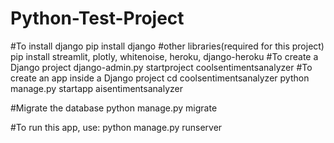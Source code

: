 # Python-Test-Project
#To install django
pip install django
#other libraries(required for this project)
pip install streamlit, plotly, whitenoise, heroku, django-heroku
#To create a Django project
django-admin.py startproject coolsentimentsanalyzer
#To create an app inside a Django project
cd coolsentimentsanalyzer
python manage.py startapp aisentimentsanalyzer

#Migrate the database
python manage.py migrate

#To run this app, use:
python manage.py runserver
